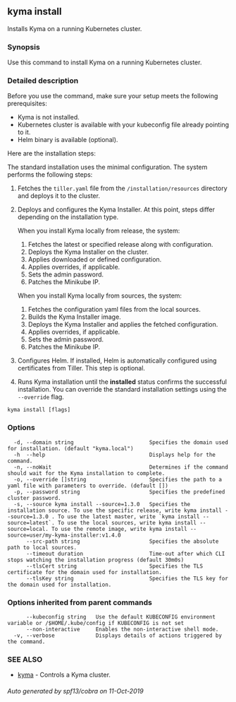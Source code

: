 ## kyma install

Installs Kyma on a running Kubernetes cluster.

### Synopsis

Use this command to install Kyma on a running Kubernetes cluster.

### Detailed description

Before you use the command, make sure your setup meets the following prerequisites:

* Kyma is not installed.
* Kubernetes cluster is available with your kubeconfig file already pointing to it.
* Helm binary is available (optional).

Here are the installation steps:

The standard installation uses the minimal configuration. The system performs the following steps:
1. Fetches the `tiller.yaml` file from the `/installation/resources` directory and deploys it to the cluster.
2. Deploys and configures the Kyma Installer. At this point, steps differ depending on the installation type.

    When you install Kyma locally from release, the system:
    1. Fetches the latest or specified release along with configuration.
    2. Deploys the Kyma Installer on the cluster.
    3. Applies downloaded or defined configuration.
    4. Applies overrides, if applicable.
    5. Sets the admin password.
    6. Patches the Minikube IP.
	
    When you install Kyma locally from sources, the system:
    1. Fetches the configuration yaml files from the local sources.
    2. Builds the Kyma Installer image.
    3. Deploys the Kyma Installer and applies the fetched configuration.
    4. Applies overrides, if applicable.
    5. Sets the admin password.
    6. Patches the Minikube IP.
    
3. Configures Helm. If installed, Helm is automatically configured using certificates from Tiller. This step is optional.
4. Runs Kyma installation until the **installed** status confirms the successful installation. You can override the standard installation settings using the `--override` flag.



```
kyma install [flags]
```

### Options

```
  -d, --domain string                        Specifies the domain used for installation. (default "kyma.local")
  -h  --help                                 Displays help for the command.
  -n, --noWait                               Determines if the command should wait for the Kyma installation to complete.
  -o, --override []string                    Specifies the path to a yaml file with parameters to override. (default [])
  -p, --password string                      Specifies the predefined cluster password.
  -s, --source kyma install --source=1.3.0   Specifies the installation source. To use the specific release, write kyma install --source=1.3.0 . To use the latest master, write `kyma install --source=latest`. To use the local sources, write kyma install --source=local. To use the remote image, write kyma install --source=user/my-kyma-installer:v1.4.0
      --src-path string                      Specifies the absolute path to local sources.
      --timeout duration                     Time-out after which CLI stops watching the installation progress (default 30m0s)
      --tlsCert string                       Specifies the TLS certificate for the domain used for installation.
      --tlsKey string                        Specifies the TLS key for the domain used for installation.
```

### Options inherited from parent commands

```
      --kubeconfig string   Use the default KUBECONFIG environment variable or /$HOME/.kube/config if KUBECONFIG is not set
      --non-interactive     Enables the non-interactive shell mode.
  -v, --verbose             Displays details of actions triggered by the command.
```

### SEE ALSO

* [kyma](kyma.md)	 - Controls a Kyma cluster.

###### Auto generated by spf13/cobra on 11-Oct-2019
